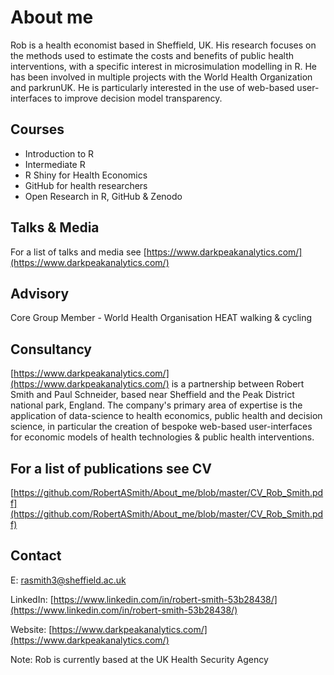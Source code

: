 # About me

Rob is a health economist based in Sheffield, UK.  His research focuses on the methods used to estimate the costs and benefits of public health interventions, with a specific interest in microsimulation modelling in R. He has been involved in multiple projects with the World Health Organization and parkrunUK. He is particularly interested in the use of web-based user-interfaces to improve decision model transparency.

## Courses

- Introduction to R
- Intermediate R
- R Shiny for Health Economics
- GitHub for health researchers
- Open Research in R, GitHub & Zenodo

## Talks & Media

For a list of talks and media see [https://www.darkpeakanalytics.com/](https://www.darkpeakanalytics.com/)

## Advisory

Core Group Member -  World Health Organisation HEAT walking & cycling

## Consultancy

[https://www.darkpeakanalytics.com/](https://www.darkpeakanalytics.com/) is a partnership between Robert Smith and Paul Schneider, based near Sheffield and the Peak District national park, England. The company's primary area of expertise is the application of data-science to health economics, public health and decision science,  in particular the creation of bespoke web-based user-interfaces for economic models of health technologies & public health interventions. 

## For a list of publications see CV

[https://github.com/RobertASmith/About_me/blob/master/CV_Rob_Smith.pdf](https://github.com/RobertASmith/About_me/blob/master/CV_Rob_Smith.pdf) 


## Contact

E: rasmith3@sheffield.ac.uk

LinkedIn: [https://www.linkedin.com/in/robert-smith-53b28438/](https://www.linkedin.com/in/robert-smith-53b28438/) 

Website: [https://www.darkpeakanalytics.com/](https://www.darkpeakanalytics.com/)

Note: Rob is currently based at the UK Health Security Agency


